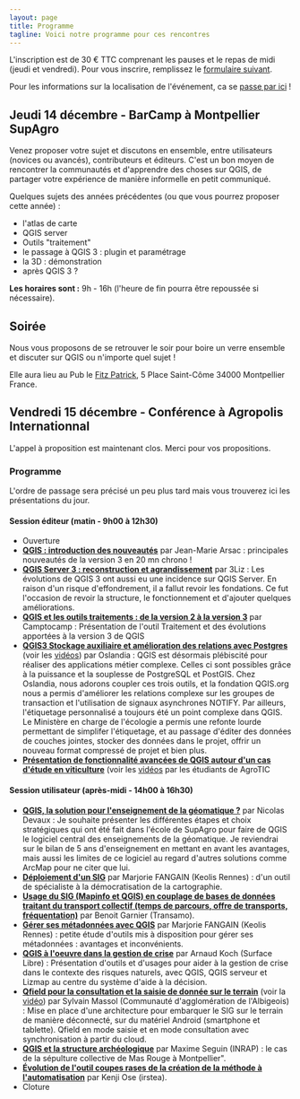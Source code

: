 ```yaml
---
layout: page
title: Programme
tagline: Voici notre programme pour ces rencontres
---
```


<!-- Vous trouverez ici au cours du mois de novembre le programme de ces deux jours. Le formulaire pour [proposer des présentations est disponible](presentation.html). -->

L'inscription est de 30 € TTC comprenant les pauses et le repas de midi (jeudi et vendredi). Pour vous inscrire, remplissez le [formulaire suivant](z25_inscription.html).

Pour les informations sur la localisation de l'événement, ca se [passe par ici](z10_localisation.html) !

## Jeudi 14 décembre - BarCamp à Montpellier SupAgro

Venez proposer votre sujet et discutons en ensemble, entre utilisateurs (novices ou avancés), contributeurs et éditeurs. C'est un bon moyen de rencontrer la communautés et d'apprendre des choses sur QGIS, de partager votre expérience de manière informelle en petit communiqué.

Quelques sujets des années précédentes (ou que vous pourrez proposer cette année) :

* l'atlas de carte
* QGIS server
* Outils "traitement"
* le passage à QGIS 3 : plugin et paramétrage
* la 3D : démonstration
* après QGIS 3 ?

**Les horaires sont :** 9h - 16h (l'heure de fin pourra être repoussée si nécessaire).

## Soirée

Nous vous proposons de se retrouver le soir pour boire un verre ensemble et discuter sur QGIS ou n'importe quel sujet !

Elle aura lieu au Pub le [Fitz Patrick](http://www.fitzpatricksirishpub.com/),  5 Place Saint-Côme 34000 Montpellier France.

## Vendredi 15 décembre - Conférence à Agropolis Internationnal

L'appel à proposition est maintenant clos. Merci pour vos propositions.

### Programme

L'ordre de passage sera précisé un peu plus tard mais vous trouverez ici les présentations du jour.

#### Session éditeur (matin - 9h00 à 12h30)

* Ouverture
* **[QGIS : introduction des nouveautés](https://github.com/OSGeo-fr/QGIS-user-fr/blob/master/2017/presentations/01_matin/01_Azimuth_nouveautes_QGIS_3.pdf)** par Jean-Marie Arsac : principales nouveautés de la version 3 en 20 mn chrono !
* **[QGIS Server 3 : reconstruction et agrandissement](https://github.com/OSGeo-fr/QGIS-user-fr/blob/master/2017/presentations/01_matin/02_3liz_QGIS_Server.pdf)** par 3Liz : Les évolutions de QGIS 3 ont aussi eu une incidence sur QGIS Server. En raison d'un risque d'effondrement, il a fallut revoir les fondations. Ce fut l'occasion de revoir la structure, le fonctionnement et d'ajouter quelques améliorations.
* **[QGIS et les outils traitements : de la version 2 à la version 3](https://github.com/OSGeo-fr/QGIS-user-fr/blob/master/2017/presentations/01_matin/03_Camptocamp_data_processing_qgis3.pdf)** par Camptocamp : Présentation de l'outil Traitement et des évolutions apportées à la version 3 de QGIS
* **[QGIS3 Stockage auxiliaire et amélioration des relations avec Postgres](https://github.com/OSGeo-fr/QGIS-user-fr/blob/master/2017/presentations/01_matin/04_Oslandia_QGIS_bdd.pdf)** (voir les [vidéos](https://github.com/OSGeo-fr/QGIS-user-fr/tree/master/2017/presentations/01_matin/04_videos_oslandia)) par Oslandia : QGIS est désormais plébiscité pour réaliser des applications métier complexe. Celles ci sont possibles grâce à la puissance et la souplesse de PostgreSQL et PostGIS. Chez Oslandia, nous adorons coupler ces trois outils, et la fondation QGIS.org nous a permis d'améliorer les relations complexe sur les groupes de transaction et l'utilisation de signaux asynchrones NOTIFY. Par ailleurs, l'étiquetage personnalisé a toujours été un point complexe dans QGIS. Le Ministère en charge de l'écologie a permis une refonte lourde permettant de simplifer l'étiquetage, et au passage d'éditer des données de couches jointes, stocker des données dans le projet, offrir un nouveau format compressé de projet et bien plus. 
* **[Présentation de fonctionnalité avancées de QGIS autour d'un cas d'étude en viticulture](https://github.com/OSGeo-fr/QGIS-user-fr/blob/master/2017/presentations/01_matin/05_Supagro_eleves_cas_etude_vignes.pdf)** (voir les [vidéos](https://github.com/OSGeo-fr/QGIS-user-fr/tree/master/2017/presentations/01_matin/05_videos_supagro) par les étudiants de AgroTIC

#### Session utilisateur (après-midi - 14h00 à 16h30)

* **[QGIS, la solution pour l'enseignement de la géomatique ?](https://github.com/OSGeo-fr/QGIS-user-fr/blob/master/2017/presentations/02_apres_midi/06_supagro_enseignement_geomatique.pdf)** par Nicolas Devaux : Je souhaite présenter les différentes étapes et choix stratégiques qui ont été fait dans l'école de SupAgro pour faire de QGIS le logiciel central des enseignements de la géomatique. Je reviendrai sur le bilan de 5 ans d'enseignement en mettant en avant les avantages, mais aussi les limites de ce logiciel au regard d'autres solutions comme ArcMap pour ne citer que lui.
* **[Déploiement d'un SIG](https://github.com/OSGeo-fr/QGIS-user-fr/blob/master/2017/presentations/02_apres_midi/07_Keolis_deploiement_SIG.pdf)** par Marjorie FANGAIN (Keolis Rennes) : d'un outil de spécialiste à la démocratisation 
de la cartographie.
* **[Usage du SIG (Mapinfo et QGIS) en couplage de bases de données traitant du transport collectif (temps de parcours, offre de transports, fréquentation)](https://github.com/OSGeo-fr/QGIS-user-fr/blob/master/2017/presentations/02_apres_midi/08_BenoitGarner_representation_donnees_transport.pdf)** par Benoit Garnier (Transamo).
* **[Gérer ses métadonnées avec QGIS](https://github.com/OSGeo-fr/QGIS-user-fr/blob/master/2017/presentations/02_apres_midi/09_Keolis_metadonnees.pdf)** par Marjorie FANGAIN (Keolis Rennes) : petite étude d'outils mis à disposition pour gérer ses métadonnées : avantages et inconvénients.
* **[QGIS à l'oeuvre dans la gestion de crise]()** par Arnaud Koch (Surface Libre) : Présentation d'outils et d'usages pour aider à la gestion de crise dans le contexte des risques naturels, avec QGIS, QGIS serveur et Lizmap au centre du système d'aide à la décision. 
* **[Qfield pour la consultation et la saisie de donnée sur le terrain](https://github.com/OSGeo-fr/QGIS-user-fr/blob/master/2017/presentations/02_apres_midi/11_CAAlbigeois_Qfield.pdf)** (voir la [vidéo](https://github.com/OSGeo-fr/QGIS-user-fr/blob/master/2017/presentations/02_apres_midi/11_caAlbigeois_qfield.mp4)) par Sylvain Massol (Communauté d'agglomération de l'Albigeois) : Mise en place d'une architecture pour embarquer le SIG sur le terrain de manière déconnecté, sur du matériel Android (smartphone et tablette). Qfield en mode saisie et en mode consultation avec synchronisation à partir du cloud.
* **[QGIS et la structure archéologique](https://github.com/OSGeo-fr/QGIS-user-fr/blob/master/2017/presentations/02_apres_midi/12_Inrap_usage_archeologie.pdf)** par Maxime Seguin (INRAP) : le cas de la sépulture collective de Mas Rouge à Montpellier".
* **[Évolution de l'outil coupes rases de la création de la méthode à l'automatisation](https://github.com/OSGeo-fr/QGIS-user-fr/tree/master/2017/presentations/02_apres_midi/13_CoupesRases)** par Kenji Ose (irstea).
* Cloture
